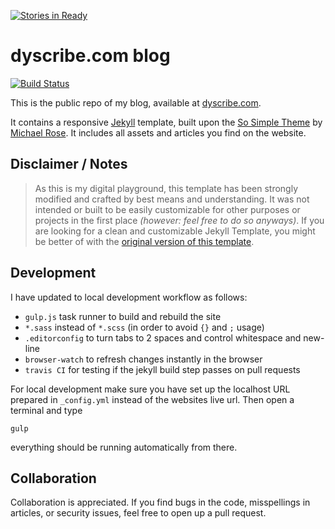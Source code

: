 [![Stories in Ready](https://badge.waffle.io/dyscribe/dyscribe_blog.png?label=ready&title=Ready)](https://waffle.io/dyscribe/dyscribe_blog)
# dyscribe.com blog

[![Build Status](https://travis-ci.org/dyscribe/dyscribe_blog.svg?branch=master)](https://travis-ci.org/dyscribe/dyscribe_blog/)

This is the public repo of my blog, available at [dyscribe.com](https://dyscribe.com).

It contains a responsive [Jekyll](http://jekyllrb.com/) template, built upon the [So Simple Theme](https://github.com/mmistakes/so-simple-theme) by [Michael Rose](https://github.com/mmistakes).
It includes all assets and articles you find on the website.

## Disclaimer / Notes

> As this is my digital playground, this template has been strongly modified and crafted by best means and understanding.
It was not intended or built to be easily customizable for other purposes or projects in the first place _(however: feel free to do so anyways)_.
If you are looking for a clean and customizable Jekyll Template, you might be better of with the [original version of this template](https://github.com/mmistakes/so-simple-theme).

## Development

I have updated to local development workflow as follows:

 * `gulp.js` task runner to build and rebuild the site
 * `*.sass` instead of `*.scss` (in order to avoid `{}` and `;` usage)
 * `.editorconfig` to turn tabs to 2 spaces and control whitespace and new-line
 * `browser-watch` to refresh changes instantly in the browser
 * `travis CI` for testing if the jekyll build step passes on pull requests

For local development make sure you have set up the localhost URL prepared in `_config.yml` instead of the websites live url. Then open a terminal and type

`gulp`

everything should be running automatically from there.

## Collaboration

Collaboration is appreciated.
If you find bugs in the code, misspellings in articles, or security issues, feel free to open up a pull request.
